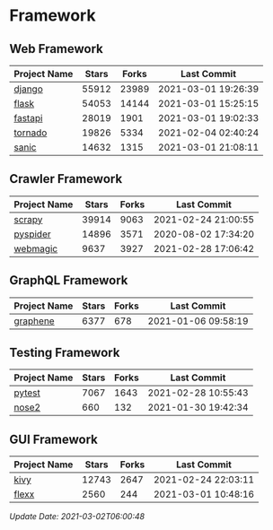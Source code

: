 # Framework

## Web Framework
| Project Name | Stars | Forks | Last Commit |
| ------------ | ----- | ----- | ----------- |
| [django](https://github.com/django/django) | 55912 | 23989 | 2021-03-01 19:26:39 |
| [flask](https://github.com/pallets/flask) | 54053 | 14144 | 2021-03-01 15:25:15 |
| [fastapi](https://github.com/tiangolo/fastapi) | 28019 | 1901 | 2021-03-01 19:02:33 |
| [tornado](https://github.com/tornadoweb/tornado) | 19826 | 5334 | 2021-02-04 02:40:24 |
| [sanic](https://github.com/sanic-org/sanic) | 14632 | 1315 | 2021-03-01 21:08:11 |

## Crawler Framework
| Project Name | Stars | Forks | Last Commit |
| ------------ | ----- | ----- | ----------- |
| [scrapy](https://github.com/scrapy/scrapy) | 39914 | 9063 | 2021-02-24 21:00:55 |
| [pyspider](https://github.com/binux/pyspider) | 14896 | 3571 | 2020-08-02 17:34:20 |
| [webmagic](https://github.com/code4craft/webmagic) | 9637 | 3927 | 2021-02-28 17:06:42 |

## GraphQL Framework
| Project Name | Stars | Forks | Last Commit |
| ------------ | ----- | ----- | ----------- |
| [graphene](https://github.com/graphql-python/graphene) | 6377 | 678 | 2021-01-06 09:58:19 |

## Testing Framework
| Project Name | Stars | Forks | Last Commit |
| ------------ | ----- | ----- | ----------- |
| [pytest](https://github.com/pytest-dev/pytest) | 7067 | 1643 | 2021-02-28 10:55:43 |
| [nose2](https://github.com/nose-devs/nose2) | 660 | 132 | 2021-01-30 19:42:34 |

## GUI Framework
| Project Name | Stars | Forks | Last Commit |
| ------------ | ----- | ----- | ----------- |
| [kivy](https://github.com/kivy/kivy) | 12743 | 2647 | 2021-02-24 22:03:11 |
| [flexx](https://github.com/flexxui/flexx) | 2560 | 244 | 2021-03-01 10:48:16 |

*Update Date: 2021-03-02T06:00:48*